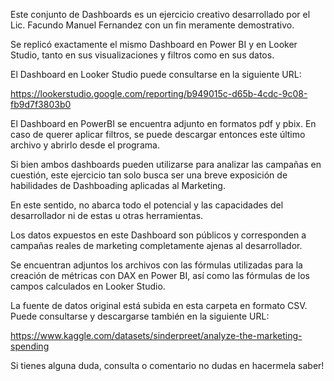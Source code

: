 Este conjunto de Dashboards es un ejercicio creativo desarrollado por el Lic. Facundo Manuel Fernandez con un fin meramente demostrativo.

Se replicó exactamente el mismo Dashboard en Power BI y en Looker Studio, tanto en sus visualizaciones y filtros como en sus datos.

El Dashboard en Looker Studio puede consultarse en la siguiente URL:

https://lookerstudio.google.com/reporting/b949015c-d65b-4cdc-9c08-fb9d7f3803b0

El Dashboard en PowerBI se encuentra adjunto en formatos pdf y pbix. En caso de querer aplicar filtros, se puede descargar entonces este último archivo y abrirlo desde el programa.

Si bien ambos dashboards pueden utilizarse para analizar las campañas en cuestión, este ejercicio tan solo busca ser una breve exposición de habilidades de Dashboading aplicadas al Marketing.

En este sentido, no abarca todo el potencial y las capacidades del desarrollador ni de estas u otras herramientas.

Los datos expuestos en este Dashboard son públicos y corresponden a campañas reales de marketing completamente ajenas al desarrollador.

Se encuentran adjuntos los archivos con las fórmulas utilizadas para la creación de métricas con DAX en Power BI, así como las fórmulas de los campos calculados en Looker Studio.

La fuente de datos original está subida en esta carpeta en formato CSV. Puede consultarse y descargarse también en la siguiente URL:

https://www.kaggle.com/datasets/sinderpreet/analyze-the-marketing-spending

Si tienes alguna duda, consulta o comentario no dudas en hacermela saber!
